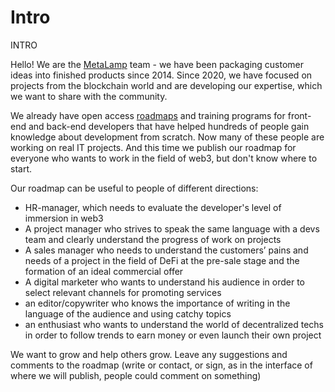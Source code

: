 # Intro 


INTRO

Hello! We are the [MetaLamp](https://www.metalamp.io/) team - we have been packaging customer ideas into finished products since 2014. Since 2020, we have focused on projects from the blockchain world and are developing our expertise, which we want to share with the community.

We already have open access [roadmaps](https://github.com/fullstack-development/developers-roadmap) and training programs for front-end and back-end developers that have helped hundreds of people gain knowledge about development from scratch. Now many of these people are working on real IT projects.
And this time we publish our roadmap for everyone who wants to work in the field of web3, but don't know where to start.

Our roadmap can be useful to people of different directions:
- HR-manager, which needs to evaluate the developer's level of immersion in web3
- A project manager who strives to speak the same language with a devs team and clearly understand the progress of work on projects
- A sales manager who needs to understand the customers’ pains and needs of a project in the field of DeFi at the pre-sale stage and the formation of an ideal commercial offer
- A digital marketer who wants to understand his audience in order to select relevant channels for promoting services
- an editor/copywriter who knows the importance of writing in the language of the audience and using catchy topics
- an enthusiast who wants to understand the world of decentralized techs in order to follow trends to earn money or even launch their own project

We want to grow and help others grow. Leave any suggestions and comments to the roadmap (write or contact, or sign, as in the interface of where we will publish, people could comment on something)

